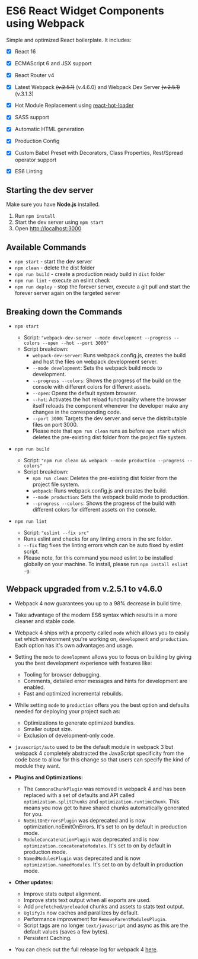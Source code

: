 # ES6 React Widget Components using Webpack


Simple and optimized React boilerplate. It includes: 

- [x] React 16
- [x] ECMAScript 6 and JSX support
- [x] React Router v4
- [x] Latest Webpack ~~(v.2.5.1)~~ (v.4.6.0) and Webpack Dev Server ~~(v.2.5.1)~~ (v.3.1.3)
- [x] Hot Module Replacement using [react-hot-loader](https://github.com/gaearon/react-hot-loader)
- [x] SASS support
- [x] Automatic HTML generation
- [x] Production Config
- [x] Custom Babel Preset with Decorators, Class Properties, Rest/Spread operator support 
- [x] ES6 Linting


## Starting the dev server

Make sure you have **Node.js** installed.

1. Run `npm install`
2. Start the dev server using `npm start`
3. Open [http://localhost:3000](http://localhost:3000)


## Available Commands

- `npm start` - start the dev server
- `npm clean` - delete the dist folder
- `npm run build` - create a production ready build in `dist` folder
- `npm run lint` - execute an eslint check
- `npm run deploy` - stop the forever server, execute a git pull and start the forever server again on the targeted server


## Breaking down the Commands

- `npm start`
    - Script: `"webpack-dev-server --mode development --progress --colors --open --hot --port 3000"`
    - Script breakdown:
        - `webpack-dev-server`: Runs webpack.config.js, creates the build and host the files on webpack development server.
        - `--mode development`: Sets the webpack build mode to development.
        - `--progress --colors`: Shows the progress of the build on the console with different colors for different assets.
        - `--open`: Opens the default system browser.
        - `--hot`: Activates the hot reload functionality where the browser itself reloads the component whenever the developer make any changes in the corresponding code.
        - `--port 3000`: Targets the dev server and serve the distributable files on port 3000.
        - Please note that `npm run clean` runs as before `npm start` which deletes the pre-existing dist folder from the project file system. 
    
- `npm run build`
    - Script: `"npm run clean && webpack --mode production --progress --colors"`
    - Script breakdown:
        - `npm run clean`: Deletes the pre-existing dist folder from the project file system. 
        - `webpack`: Runs webpack.config.js and creates the build.
        - `--mode production`: Sets the webpack build mode to production.
        - `--progress --colors`: Shows the progress of the build with different colors for different assets on the console.

- `npm run lint`
    - Script: `"eslint --fix src"`
    - Runs eslint and checks for any linting errors in the src folder.
    - `--fix` flag fixes the linting errors whch can be auto fixed by eslint script.
    - Please note, for this command you need eslint to be installed globally on your machine. To install, please run `npm install eslint -g`.


## Webpack upgraded from v.2.5.1 to v4.6.0

- Webpack 4 now guarantees you up to a 98% decrease in build time.
- Take advantage of the modern ES6 syntax which results in a more cleaner and stable code.
- Webpack 4 ships with a property called `mode` which allows you to easily set which environment you're working on, `development` and `production`. Each option has it's own advantages and usage.
- Setting the `mode` to `development` allows you to focus on building by giving you the best development experience with features like:
    - Tooling for browser debugging.
    - Comments, detailed error messages and hints for development are enabled.
    - Fast and optimized incremental rebuilds.
- While setting `mode` to `production` offers you the best option and defaults needed for deploying your project such as:
    - Optimizations to generate optimized bundles.
    - Smaller output size.
    - Exclusion of development-only code.
- `javascript/auto` used to be the default module in webpack 3 but webpack 4 completely abstracted the JavaScript specificity from the code base to allow for this change so that users can specify the kind of module they want.

- **Plugins and Optimizations:**
    - The `CommonsChunkPlugin` was removed in webpack 4 and has been replaced with a set of defaults and API called `optimization.splitChunks` and `optimization.runtimeChunk`. This means you now get to have shared chunks automatically generated for you.
    - `NoEmitOnErrorsPlugin` was deprecated and is now optimization.noEmitOnErrors. It's set to on by default in production mode.
    - `ModuleConcatenationPlugin` was deprecated and is now `optimization.concatenateModules`. It's set to on by default in production mode.
    - `NamedModulesPlugin` was deprecated and is now `optimization.namedModules`. It's set to on by default in production mode.

- **Other updates:**
    - Improve stats output alignment.
    - Improve stats text output when all exports are used.
    - Add `prefetched/preloaded` chunks and assets to stats text output.
    - `UglifyJs` now caches and parallizes by default.
    - Performance improvement for `RemoveParentModulesPlugin`.
    - Script tags are no longer `text/javascript` and async as this are the default values (saves a few bytes).
    - Persistent Caching.

- You can check out the full release log for webpack 4 [here](https://github.com/webpack/webpack/releases).